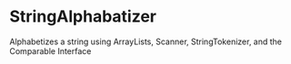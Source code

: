 # StringAlphabatizer
Alphabetizes a string using ArrayLists, Scanner, StringTokenizer, and the Comparable Interface
